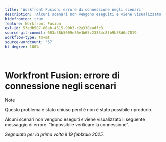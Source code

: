 ```yaml
---
title: 'Workfront Fusion: errore di connessione negli scenari'
description: 'Alcuni scenari non vengono eseguiti e viene visualizzato il seguente messaggio di errore: “Impossibile verificare la connessione”.'
hidefromtoc: true
feature: Workfront Fusion
exl-id: 53edb587-86ab-4515-90b3-c2a338eadfc3
source-git-commit: 003a38b5009e80e1b65c23354c8fb9b38d6a7819
workflow-type: tm+mt
source-wordcount: '57'
ht-degree: 100%

---
```


# Workfront Fusion: errore di connessione negli scenari

>[!NOTE]
>
>Questo problema è stato chiuso perché non è stato possibile riprodurlo.

Alcuni scenari non vengono eseguiti e viene visualizzato il seguente messaggio di errore: “Impossibile verificare la connessione”.

_Segnalato per la prima volta il 19 febbraio 2025._

